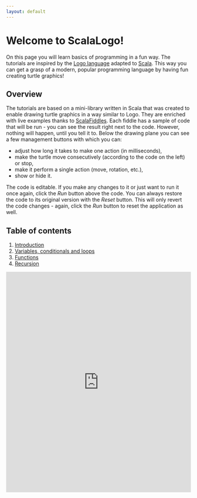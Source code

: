 ```yaml
---
layout: default
---
```


# Welcome to ScalaLogo!

On this page you will learn basics of programming in a fun way. The tutorials are inspired by the [Logo language](https://en.wikipedia.org/wiki/Logo_(programming_language)) adapted to [Scala](https://www.scala-lang.org/). This way you can get a grasp of a modern, popular programming language by having fun creating turtle graphics!

## Overview

The tutorials are based on a mini-library written in Scala that was created to enable drawing turtle graphics in a way similar to Logo. They are enriched with live examples thanks to [ScalaFiddles](https://scalafiddle.io/). Each fiddle has a sample of code that will be run - you can see the result right next to the code. However, nothing will happen, until you tell it to. Below the drawing plane you can see a few management buttons with which you can:

* adjust how long it takes to make one action (in milliseconds),
* make the turtle move consecutively (according to the code on the left) or stop,
* make it perform a single action (move, rotation, etc.),
* show or hide it.

The code is editable. If you make any changes to it or just want to run it once again, click the _Run_ button above the code. You can always restore the code to its original version with the _Reset_ button. This will only revert the code changes - again, click the _Run_ button to reset the application as well.

## Table of contents

1. [Introduction](/en/1_introduction)
2. [Variables, conditionals and loops](/en/2_language_basics)
3. [Functions](/en/3_functions)
4. [Recursion](/en/4_recursion)

<iframe height="600" frameborder="0" style="width: 100%; overflow: hidden;" src="https://embed.scalafiddle.io/embed?sfid=okXrWZp/14"></iframe>